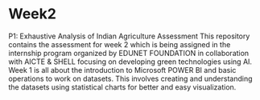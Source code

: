 # Week2
 P1: Exhaustive Analysis of Indian Agriculture Assessment 
This repository contains the assessment for week 2 which is being assigned in the internship program organized by EDUNET FOUNDATION in collaboration with AICTE & SHELL focusing on developing green technologies using AI. Week 1 is all about the introduction to Microsoft POWER BI and basic operations to work on datasets. This involves creating and understanding the datasets using statistical charts for better and easy visualization.
